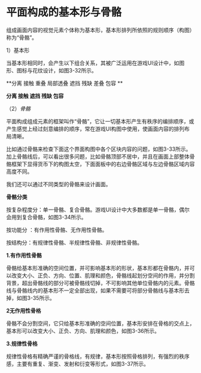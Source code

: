 # 平面构成的基本形与骨骼

组成画面内容的视觉元素个体称为基本形，基本形排列所依照的规则顺序（构图）称为“骨骼”。

1）基本形

当基本形相同时，会产生以下组合关系，其被广泛运用在游戏UI设计中，如图形、图标与花纹设计，如图3-32所示。

**分离   接触   重叠   局部透叠   遮挡   残缺   差叠   包容   **


**分离   接触   遮挡   残缺   包容**

（2）*骨骼*


平面构成组成元素的框架叫作“骨骼”，它让一切基本形产生有秩序的编排顺序，或产生感觉上经过刻意编排的顺序，常在游戏UI构图中使用，使画面内容的排列布局清晰。

比如通过骨骼来检查下面这个界面构图中各个区块内容的问题，如图3-33所示。加上骨骼线后，可以看出很多问题，比如骨骼顶部不居中，并且在画面上部整体骨骼框架下显得货币下的构图太空，下面面板中的右边骨骼区域与左边骨骼区域内容高度不同。

我们还可以通过不同类型的骨骼来设计画面。

**骨骼分类**

按复杂程度分：单一骨骼、复合骨骼。游戏UI设计中大多数都是单一骨骼，偶尔会用到复合骨骼，如图3-34所示。

按功能分
：有作用性骨骼、无作用性骨骼。

按结构分：有规律性骨骼、半规律性骨骼、非规律性骨骼。

**1.有作用性骨骼**

骨骼给基本形准确的空间位置，并可影响基本形的形状，基本形都在骨骼内，并可以改变大小、正负、方向、位置、肌理和颜色，骨骼线起划分空间的作用，并分割背景，超出骨骼线的部分可被骨骼线切掉，不可影响其他单位骨骼内的元素。骨骼线与骨骼线内的基本形不一定全部出现，如果不需要可将部分骨骼线与基本形去掉，如图3-35所示。

**2无作用性骨格**

骨骼不会分割空间，它只给基本形准确的空间位置，基本形安排在骨格的交点上，基本形可以改变大小、正负、方向、肌理和颜色，如图3-36所示。

**3.规律性骨格**

规律性骨格有精确严谨的骨格线，有规律，基本形按照骨格排列，有强烈的秩序感，主要有重复、渐变、发射和衍变等形式，如图3-37所示。

